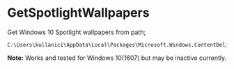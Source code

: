# GetSpotlightWallpapers
Get Windows 10 Spotlight wallpapers from path;

```
C:\Users\kullanici\AppData\Local\Packages\Microsoft.Windows.ContentDeliveryManager_cw5n1h2txyewy\LocalState\Assets
```

**Note:** Works and tested for Windows 10(1607) but may be inactive currently.
